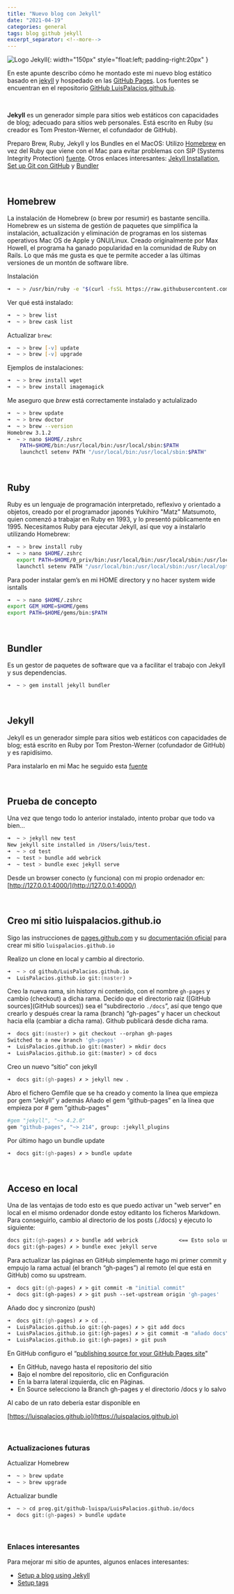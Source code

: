 ```yaml
---
title: "Nuevo blog con Jekyll"
date: "2021-04-19"
categories: general
tags: blog github jekyll
excerpt_separator: <!--more-->
---
```


![Logo Jekyll](/assets/img/post/logo-jekyll.png){: width="150px" style="float:left; padding-right:20px" } 

En este apunte describo cómo he montado este mi nuevo blog estático basado en [jekyll](http://jekyllrb.com) y hospedado en las [GitHub Pages](https://pages.github.com). Los fuentes se encuentran en el repositorio [GitHub LuisPalacios.github.io](https://github.com/LuisPalacios/LuisPalacios.github.io). 

<br clear="left"/>
<!--more-->

**Jekyll** es un generador simple para sitios web estáticos con capacidades de blog; adecuado para sitios web personales. Está escrito en Ruby (su creador es Tom Preston-Werner, el cofundador de GitHub).

Preparo Brew, Ruby, Jekyll y los Bundles en el MacOS: Utilizo [Homebrew](https://brew.sh/index_es) en vez del Ruby que viene con el Mac para evitar problemas con SIP (Systems Integrity Protection) [fuente](https://jekyllrb.com/docs/troubleshooting/#jekyll--macos). Otros enlaces interesantes: [Jekyll Installation](https://jekyllrb.com/docs/installation/), [Set up Git con GitHub](https://docs.github.com/en/articles/set-up-git) y [Bundler](https://bundler.io)

<br/>

## Homebrew

La instalación de Homebrew (o brew por resumir) es bastante sencilla. Homebrew es un sistema de gestión de paquetes que simplifica la instalación, actualización y eliminación de programas en los sistemas operativos Mac OS de Apple y GNU/Linux. Creado originalmente por Max Howell, el programa ha ganado popularidad en la comunidad de Ruby on Rails. Lo que más me gusta es que te permite acceder a las últimas versiones de un montón de software libre.

Instalación

```zsh
➜  ~ > /usr/bin/ruby -e "$(curl -fsSL https://raw.githubusercontent.com/Homebrew/install/master/install)"
```

Ver qué está instalado:

```zsh
➜  ~ > brew list
➜  ~ > brew cask list
```

Actualizar `brew`:

```zsh
➜  ~ > brew [-v] update
➜  ~ > brew [-v] upgrade
```

Ejemplos de instalaciones:

```zsh
➜  ~ > brew install wget
➜  ~ > brew install imagemagick
```

Me aseguro que *brew* está correctamente instalado y actulalizado

```zsh
➜  ~ > brew update
➜  ~ > brew doctor
➜  ~ > brew --version
Homebrew 3.1.2
➜  ~ > nano $HOME/.zshrc
	PATH=$HOME/bin:/usr/local/bin:/usr/local/sbin:$PATH
    launchctl setenv PATH "/usr/local/bin:/usr/local/sbin:$PATH"
```

<br/>

## Ruby

Ruby es un lenguaje de programación interpretado, reflexivo y orientado a objetos, creado por el programador japonés Yukihiro "Matz" Matsumoto, quien comenzó a trabajar en Ruby en 1993, y lo presentó públicamente en 1995. Necesitamos Ruby para ejecutar Jekyll, así que voy a instalarlo utilizando Homebrew:

```zsh
➜  ~ > brew install ruby
➜  ~ > nano $HOME/.zshrc
   export PATH=$HOME/0_priv/bin:/usr/local/bin:/usr/local/sbin:/usr/local/opt/ruby/bin:$PATH
   launchctl setenv PATH "/usr/local/bin:/usr/local/sbin:/usr/local/opt/ruby/bin:$PATH"
```

Para poder instalar gem’s en mi HOME directory y no hacer system wide isntalls

```zsh
➜  ~ > nano $HOME/.zshrc
export GEM_HOME=$HOME/gems
export PATH=$HOME/gems/bin:$PATH
```

<br/>

## Bundler

Es un gestor de paquetes de software que va a facilitar el trabajo con Jekyll y sus dependencias. 

```zsh
➜  ~ > gem install jekyll bundler
```

<br/>

## Jekyll

Jekyll es un generador simple para sitios web estáticos con capacidades de blog; está escrito en Ruby por Tom Preston-Werner (cofundador de GitHub) y es rapidísimo. 

Para instalarlo en mi Mac he seguido esta [fuente](https://jekyllrb.com/docs/troubleshooting/#jekyll--macos)

<br/>

## Prueba de concepto

Una vez que tengo todo lo anterior instalado, intento probar que todo va bien... 

```zsh
➜  ~ > jekyll new test
New jekyll site installed in /Users/luis/test.
➜  ~ > cd test
➜  ~ test > bundle add webrick
➜  ~ test > bundle exec jekyll serve
```

Desde un browser conecto (y funciona) con mi propio ordenador en: [http://127.0.0.1:4000/](http://127.0.0.1:4000/)

<br/>

## Creo mi sitio luispalacios.github.io 

Sigo las instrucciones de [pages.github.com](https://pages.github.com) y su [documentación oficial](https://docs.github.com/en/pages/setting-up-a-github-pages-site-with-jekyll/creating-a-github-pages-site-with-jekyll) para crear mi sitio `luispalacios.github.io`

Realizo un clone en local y cambio al directorio.

```zsh
➜  ~ > cd github/LuisPalacios.github.io
➜  LuisPalacios.github.io git:(master) >
```

Creo la nueva rama, sin history ni contenido, con el nombre `gh-pages` y cambio (checkout) a dicha rama. Decido que el directorio raiz ([GitHub sources](GitHub sources)) sea el “subdirectorio `./docs`”, así que tengo que crearlo y después crear la rama (branch) “gh-pages” y hacer un checkout hacia ella (cambiar a dicha rama). Github publicará desde dicha rama.

```zsh
➜  docs git:(master) > git checkout --orphan gh-pages
Switched to a new branch 'gh-pages'
➜  LuisPalacios.github.io git:(master) > mkdir docs 
➜  LuisPalacios.github.io git:(master) > cd docs 
```

Creo un nuevo “sitio” con jekyll

```zsh
➜  docs git:(gh-pages) ✗ > jekyll new .
```

Abro el fichero Gemfile que se ha creado y comento la línea que empieza por gem “Jekyll” y además Añado el gem “github-pages” en la línea que empieza por # gem "github-pages"

```zsh
#gem "jekyll", "~> 4.2.0"
gem "github-pages", "~> 214", group: :jekyll_plugins
```

Por último hago un bundle update

```zsh
➜  docs git:(gh-pages) ✗ > bundle update
```

<br/>

## Acceso en local

Una de las ventajas de todo esto es que puedo activar un "web server" en local en el mismo ordenador donde estoy editanto los ficheros Markdown. Para conseguirlo, cambio al directorio de los posts (./docs) y ejecuto lo siguiente: 

```zsh
docs git:(gh-pages) ✗ > bundle add webrick             <== Esto solo una vez
docs git:(gh-pages) ✗ > bundle exec jekyll serve
```

Para actualizar las páginas en GitHub simplemente hago mi primer commit y empujo la rama actual (el branch “gh-pages”) al remoto (el que está en GitHub) como su upstream.

```zsh
➜  docs git:(gh-pages) ✗ > git commit -m "initial commit"
➜  docs git:(gh-pages) ✗ > git push --set-upstream origin 'gh-pages'
```

Añado doc y sincronizo (push)

```zsh
➜  docs git:(gh-pages) ✗ > cd ..
➜  LuisPalacios.github.io git:(gh-pages) ✗ > git add docs
➜  LuisPalacios.github.io git:(gh-pages) ✗ > git commit -m "añado docs"
➜  LuisPalacios.github.io git:(gh-pages) > git push
```

En GitHub configuro el “[publishing source for your GitHub Pages site](https://docs.github.com/en/articles/configuring-a-publishing-source-for-your-github-pages-site#choosing-a-publishing-source)"

- En GitHub, navego hasta el repositorio del sitio
- Bajo el nombre del repositorio, clic en Configuración
- En la barra lateral izquierda, clic en Páginas.
- En Source selecciono la Branch gh-pages y el directorio /docs y lo salvo

Al cabo de un rato debería estar disponible en

[https://luispalacios.github.io](https://luispalacios.github.io)

<br/>

### Actualizaciones futuras

Actualizar Homebrew

```zsh
➜  ~ > brew update
➜  ~ > brew upgrade
```

Actualizar bundle

```zsh
➜  ~ > cd prog.git/github-luispa/LuisPalacios.github.io/docs
➜  docs git:(gh-pages) > bundle update
```

<br/>

### Enlaces interesantes

Para mejorar mi sitio de apuntes, algunos enlaces interesantes: 

- [Setup a blog using Jekyll](https://blog.codecut.de/2019/06/11/how-to-setup-a-blog-using-jekyll)
- [Setup tags](http://longqian.me/2017/02/09/github-jekyll-tag/)
